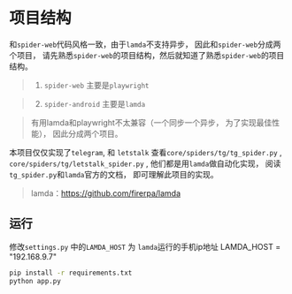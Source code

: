 
# 项目结构
和`spider-web`代码风格一致，由于`lamda`不支持异步， 因此和`spider-web`分成两个项目，  请先熟悉`spider-web`的项目结构，然后就知道了熟悉`spider-web`的项目结构。

> 1. `spider-web`  主要是`playwright`

> 2. `spider-android` 主要是`lamda` 

> 有用lamda和playwright不太兼容（一个同步一个异步， 为了实现最佳性能）， 因此分成两个项目。



本项目仅仅实现了`telegram`, 和 `letstalk`  查看`core/spiders/tg/tg_spider.py` , `core/spiders/tg/letstalk_spider.py` , 他们都是用`lamda`做自动化实现， 
阅读`tg_spider.py`和`lamda`官方的文档， 即可理解此项目的实现。

> lamda：https://github.com/firerpa/lamda



## 运行
修改`settings.py` 中的`LAMDA_HOST` 为 `lamda`运行的手机ip地址
LAMDA_HOST = "192.168.9.7"

```bash
pip install -r requirements.txt
python app.py
```
